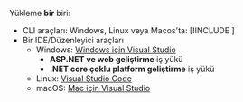 Yükleme **bir** biri:

* CLI araçları: Windows, Linux veya Macos'ta: [!INCLUDE [](~/includes/net-core-sdk-download-link.md)]
* Bir IDE/Düzenleyici araçları
  * Windows: [Windows için Visual Studio](https://www.microsoft.com/net/download/windows)
    * **ASP.NET ve web geliştirme** iş yükü
    * **.NET core çoklu platform geliştirme** iş yükü
  * Linux: [Visual Studio Code](https://www.microsoft.com/net/download/linux)
  * macOS: [Mac için Visual Studio](https://www.microsoft.com/net/download/macos)

